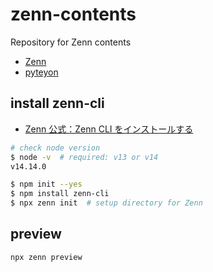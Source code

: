 # zenn-contents

Repository for Zenn contents

- [Zenn](https://zenn.dev/)
- [pyteyon](https://zenn.dev/pyteyon)

## install zenn-cli

- [Zenn 公式：Zenn CLI をインストールする](https://zenn.dev/zenn/articles/install-zenn-cli)

```sh
# check node version
$ node -v  # required: v13 or v14
v14.14.0

$ npm init --yes
$ npm install zenn-cli
$ npx zenn init  # setup directory for Zenn
```

## preview

```sh
npx zenn preview
```
